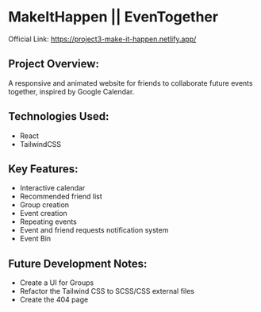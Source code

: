 # MakeItHappen || EvenTogether

Official Link: https://project3-make-it-happen.netlify.app/

## Project Overview:
A responsive and animated website for friends to collaborate future events together, inspired by Google Calendar.

## Technologies Used:
* React
* TailwindCSS

## Key Features:
* Interactive calendar
* Recommended friend list
* Group creation
* Event creation
* Repeating events
* Event and friend requests notification system
* Event Bin

## Future Development Notes:
* Create a UI for Groups
* Refactor the Tailwind CSS to SCSS/CSS external files
* Create the 404 page

